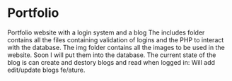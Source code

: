 # Portfolio
Portfolio website with a login system and a blog
The includes folder contains all the files containing validation of logins and the PHP to interact with the database.
The img folder contains all the images to be used in the website. Soon I will put them into the database.
The current state of the blog is can create and destory blogs and read when logged in: Will add edit/update blogs fe/ature.
